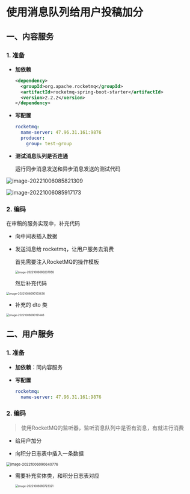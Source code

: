 # 使用消息队列给用户投稿加分

## 一、内容服务

### 1. 准备

- **加依赖**

  ```xml
  <dependency>
    <groupId>org.apache.rocketmq</groupId>
    <artifactId>rocketmq-spring-boot-starter</artifactId>
    <version>2.2.2</version>
  </dependency>
  ```

- **写配置**

  ```yaml
  rocketmq:
    name-server: 47.96.31.161:9876
    producer:
      group: test-group
  ```

- **测试消息队列是否连通**

  运行同步消息发送和异步消息发送的测试代码

![image-20221006085821309](https://tva1.sinaimg.cn/large/006y8mN6gy1h6vadrxxbtj32120jyqb4.jpg)

![image-20221006085917173](https://tva1.sinaimg.cn/large/006y8mN6gy1h6vaeq9d5vj31tg0gewho.jpg)

### 2. 编码

在审稿的服务实现中，补充代码

- 向中间表插入数据

- 发送消息给 rocketmq，让用户服务去消费

  首先需要注入RocketMQ的操作模板

  <img src="https://tva1.sinaimg.cn/large/006y8mN6gy1h6vai7nt3mj30yq0ggmzm.jpg" alt="image-20221006090237956" style="zoom: 50%;" />

  然后补充代码

<img src="https://tva1.sinaimg.cn/large/006y8mN6gy1h6vagkwa9nj314o0u0tc7.jpg" alt="image-20221006090103436" style="zoom:50%;" />

- 补充的 dto 类

<img src="https://tva1.sinaimg.cn/large/006y8mN6gy1h6vaheni6uj30oq0l43zx.jpg" alt="image-20221006090151446" style="zoom:50%;" />



## 二、用户服务

### 1. 准备

- **加依赖**：同内容服务

- **写配置**

  ```yaml
  rocketmq:
    name-server: 47.96.31.161:9876
  ```

### 2. 编码

> 使用RocketMQ的监听器，监听消息队列中是否有消息，有就进行消费

- 给用户加分

- 向积分日志表中插入一条数据

<img src="https://tva1.sinaimg.cn/large/006y8mN6gy1h6vamfnu2sj30wk0u0jvo.jpg" alt="image-20221006090640776" style="zoom:67%;" />

- 需要补充实体类，和积分日志表对应

  <img src="https://tva1.sinaimg.cn/large/006y8mN6gy1h6van65trsj30ty14oacr.jpg" alt="image-20221006090723321" style="zoom: 50%;" />
